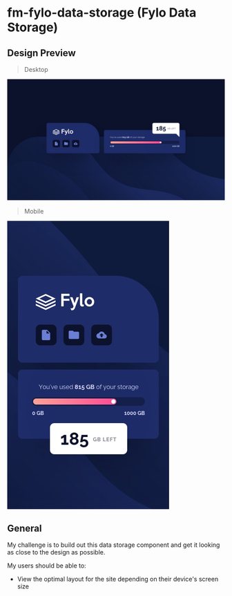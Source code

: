 # fm-fylo-data-storage (Fylo Data Storage)

## Design Preview

> Desktop

![Desktop Design](./design/desktop-design.jpg)

> Mobile

![Mobile Design](./design/mobile-design.jpg)

## General

My challenge is to build out this data storage component and get it looking as close to the design as possible.

My users should be able to:

- View the optimal layout for the site depending on their device's screen size